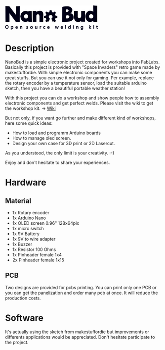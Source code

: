 ![NanoBud Logo](https://github.com/fablabs-ch/nanobud/blob/master/pictures/NanoBud_Logo.png)
# Description
NanoBud is a simple electronic project created for workshops into FabLabs.
Basically this project is provided with "Space Invaders" retro game made by makestuffordie.
With simple electronic components you can make some great stuffs.
But you can use it not only for gaming. 
Per example, replace the rotary encoder by a temperature sensor, load the suitable arduino sketch, then you have a beautiful portable weather station!

With this project you can do a workshop and show people how to assembly electronic components and get perfect welds. 
Please visit the wiki to get the workshop kit. -> [Wiki](https://github.com/fablabs-ch/nanobud/wiki)

But not only, if you want go further and make different kind of workshops, here some quick ideas:
- How to load and programm Arduino boards
- How to manage oled screen.
- Design your own case for 3D print or 2D Lasercut.

As you understood, the only limit is your creativity. :-)

Enjoy and don't hesitate to share your experiences.

# Hardware
## Material
- 1x Rotary encoder
- 1x Arduino Nano
- 1x OLED screen 0.96" 128x64pix
- 1x micro switch
- 1x 9V Battery
- 1x 9V  to wire adapter
- 1x Buzzer
- 1x Resistor 100 Ohms
- 1x Pinheader female 1x4
- 2x Pinheader female 1x15

## PCB
Two designs are provided for pcbs printing. 
You can print only one PCB or you can get the panelization and order many pcb at once. 
It will reduce the production costs.

# Software
It's actually using the sketch from makestuffordie but improvements or differents applications would be appreciated.
Don't hesitate participate to the project.
